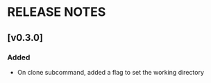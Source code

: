 # RELEASE NOTES

## [v0.3.0]
### Added
- On clone subcommand, added a flag to set the working directory
